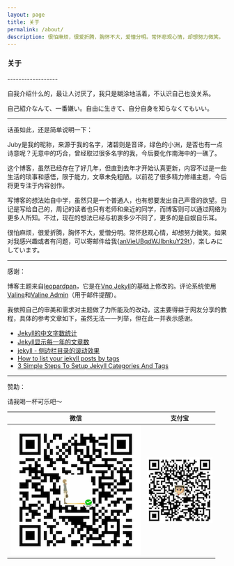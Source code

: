 ```yaml
---
layout: page 
title: 关于
permalink: /about/
description: 很怕麻烦，很爱折腾，胸怀不大，爱憎分明。常怀悲观心情，却想努力微笑。
---
```


<h3>关于</h3>
------------------

自我介绍什么的，最让人讨厌了，我只是糊涂地活着，不认识自己也没关系。

自己紹介なんて、一番嫌い。自由に生きて、自分自身を知らなくてもいい。

-------------------

话虽如此，还是简单说明一下：

Juby是我的昵称，来源于我的名字，渚碧则是音译，绿色的小洲，是否也有一点诗意呢？无意中的巧合，曾经取过很多名字的我，今后要化作南海中的一礁了。

这个博客，虽然已经存在了好几年，但直到去年才开始认真更新，内容不过是一些生活的琐事和感悟，限于能力，文章未免粗陋。以前花了很多精力修缮主题，今后将更专注于内容创作。

写博客的想法始自中学，虽然只是一个普通人，也有想要发出自己声音的欲望。日记是写给自己的，周记的读者也只有老师和亲近的同学，而博客则可以通过网络为更多人所知。不过，现在的想法已经与初衷多少不同了，更多的是自娱自乐耳。

很怕麻烦，很爱折腾，胸怀不大，爱憎分明。常怀悲观心情，却想努力微笑。如果对我感兴趣或者有问题，可以寄邮件给我{[anVieUBqdWJlbnkuY29t](javascript:;)}，楽しみにしています。

-------------------

感谢：

博客主题来自[leopardpan](https://github.com/leopardpan/leopardpan.github.io/)，它是在[Vno Jekyll](https://github.com/onevcat/vno-jekyll)的基础上修改的。评论系统使用[Valine](https://valine.js.org/)和[Valine Admin](https://panjunwen.com/valine-admin-document/)（用于邮件提醒）。

我依照自己的审美和需求对主题做了力所能及的改动，这主要得益于网友分享的教程，具体的参考文章如下，虽然无法一一列举，但在此一并表示感谢。

- [Jekyll的中文字数统计](https://blog.fooleap.org/jekyll-count-of-chinese-characters.html)
- [Jekyll显示每一年的文章数](https://blog.fooleap.org/posts-size-for-each-year-in-jekyll.html)
- [jekyll - 侧边栏目录的滚动效果](https://creeperdance.github.io/2017/05/jekyll-catalog.html)
- [How to list your jekyll posts by tags](https://www.jokecamp.com/blog/listing-jekyll-posts-by-tag/)
- [3 Simple Steps To Setup Jekyll Categories And Tags
](https://blog.webjeda.com/jekyll-categories/)

--------

赞助：

请我喝一杯可乐吧～

|微信|支付宝|
|---|-----|
|![wechatpay](/images/wechatpay.png)| ![alipay](/images/alipay.png)|